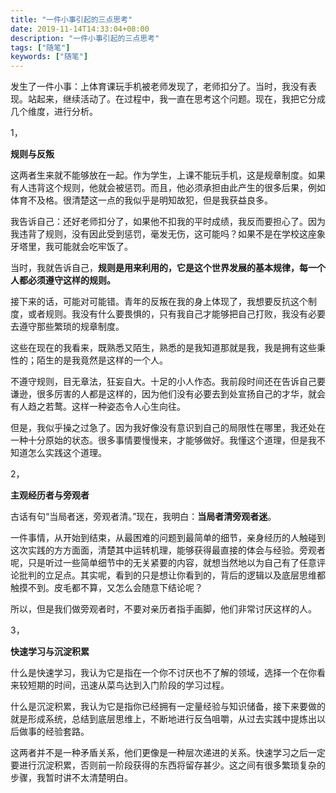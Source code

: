 ```yaml
---
title: "一件小事引起的三点思考"
date: 2019-11-14T14:33:04+08:00
description: "一件小事引起的三点思考"
tags: ["随笔"]
keywords: ["随笔"]
---
```


发生了一件小事：上体育课玩手机被老师发现了，老师扣分了。当时，我没有表现。站起来，继续活动了。在过程中，我一直在思考这个问题。现在，我把它分成几个维度，进行分析。

1，

**规则与反叛**

这两者生来就不能够放在一起。作为学生，上课不能玩手机，这是规章制度。如果有人违背这个规则，他就会被惩罚。而且，他必须承担由此产生的很多后果，例如体育不及格。很清楚这一点的我似乎是明知故犯，但是我获益良多。

我告诉自己：还好老师扣分了，如果他不扣我的平时成绩，我反而要担心了。因为我违背了规则，没有因此受到惩罚，毫发无伤，这可能吗？如果不是在学校这座象牙塔里，我可能就会吃牢饭了。

当时，我就告诉自己，**规则是用来利用的，它是这个世界发展的基本规律，每一个人都必须遵守这样的规则。**

接下来的话，可能对可能错。青年的反叛在我的身上体现了，我想要反抗这个制度，或者规则。我没有什么要畏惧的，只有我自己才能够把自己打败，我没有必要去遵守那些繁琐的规章制度。

这些在现在的我看来，既熟悉又陌生，熟悉的是我知道那就是我，我是拥有这些秉性的；陌生的是我竟然是这样的一个人。

不遵守规则，目无章法，狂妄自大。十足的小人作态。我前段时间还在告诉自己要谦逊，很多厉害的人都是这样的，因为他们没有必要去到处宣扬自己的才华，就会有人趋之若鹜。这样一种姿态令人心生向往。

但是，我似乎操之过急了。因为我好像没有意识到自己的局限性在哪里，我还处在一种十分原始的状态。很多事情要慢慢来，才能够做好。我懂这个道理，但是我不知道怎么实践这个道理。

2，

**主观经历者与旁观者**

古话有句“当局者迷，旁观者清。”现在，我明白：**当局者清旁观者迷**。

一件事情，从开始到结束，从最困难的问题到最简单的细节，亲身经历的人触碰到这次实践的方方面面，清楚其中运转机理，能够获得最直接的体会与经验。旁观者呢，只是听过一些简单细节中的无关紧要的内容，就想当然地以为自己有了任意评论批判的立足点。其实呢，看到的只是想让你看到的，背后的逻辑以及底层思维都触摸不到。皮毛都不算，又怎么会随意下结论呢？

所以，但是我们做旁观者时，不要对亲历者指手画脚，他们非常讨厌这样的人。

3，

**快速学习与沉淀积累**

什么是快速学习，我认为它是指在一个你不讨厌也不了解的领域，选择一个在你看来较短期的时间，迅速从菜鸟达到入门阶段的学习过程。

什么是沉淀积累，我认为它是指你已经拥有一定量经验与知识储备，接下来要做的就是形成系统，总结到底层思维上，不断地进行反刍咀嚼，从过去实践中提炼出以后做事的经验套路。

这两者并不是一种矛盾关系，他们更像是一种层次递进的关系。快速学习之后一定要进行沉淀积累，否则前一阶段获得的东西将留存甚少。这之间有很多繁琐复杂的步骤，我暂时讲不太清楚明白。
